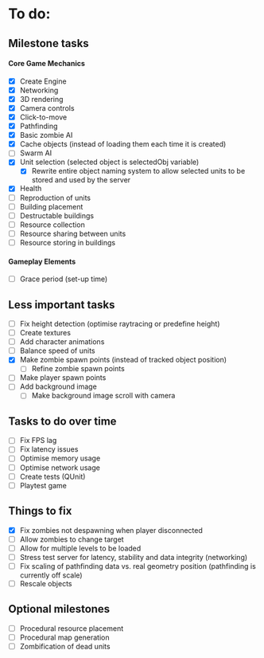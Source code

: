 To do:
======

Milestone tasks
---------------

#### Core Game Mechanics

* [x] Create Engine
* [x] Networking
* [x] 3D rendering
* [x] Camera controls
* [x] Click-to-move
* [x] Pathfinding
* [x] Basic zombie AI
* [x] Cache objects (instead of loading them each time it is created)
* [ ] Swarm AI
* [x] Unit selection (selected object is selectedObj variable)
	* [x] Rewrite entire object naming system to allow selected units to be stored and used by the server
* [x] Health
* [ ] Reproduction of units
* [ ] Building placement
* [ ] Destructable buildings
* [ ] Resource collection
* [ ] Resource sharing between units
* [ ] Resource storing in buildings

#### Gameplay Elements

* [ ] Grace period (set-up time)

Less important tasks
--------------------

* [ ] Fix height detection (optimise raytracing or predefine height)
* [ ] Create textures
* [ ] Add character animations
* [ ] Balance speed of units
* [x] Make zombie spawn points (instead of tracked object position)
	* [ ] Refine zombie spawn points
* [ ] Make player spawn points
* [ ] Add background image
	* [ ] Make background image scroll with camera

Tasks to do over time
---------------------

* [ ] Fix FPS lag
* [ ] Fix latency issues
* [ ] Optimise memory usage
* [ ] Optimise network usage
* [ ] Create tests (QUnit)
* [ ] Playtest game

Things to fix
-------------

* [x] Fix zombies not despawning when player disconnected
* [ ] Allow zombies to change target
* [ ] Allow for multiple levels to be loaded
* [ ] Stress test server for latency, stability and data integrity (networking)
* [ ] Fix scaling of pathfinding data vs. real geometry position (pathfinding is currently off scale)
* [ ] Rescale objects

Optional milestones
-------------------

* [ ] Procedural resource placement
* [ ] Procedural map generation
* [ ] Zombification of dead units

